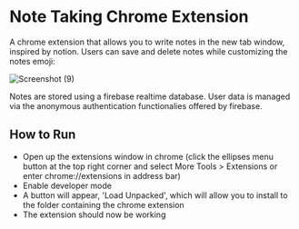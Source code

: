 # Note Taking Chrome Extension
A chrome extension that allows you to write notes in the new tab window, inspired by notion. Users can save and delete notes while customizing the notes emoji:

![Screenshot (9)](https://user-images.githubusercontent.com/41014992/150899610-733f1a2d-6eed-4736-a0b7-86363ca5c322.png)

Notes are stored using a firebase realtime database. User data is managed via the anonymous authentication functionalies offered by firebase.


## How to Run
- Open up the extensions window in chrome (click the ellipses menu button at the top right corner and select More Tools > Extensions or enter chrome://extensions in address bar)
- Enable developer mode
- A button will appear, 'Load Unpacked', which will allow you to install to the folder containing the chrome extension
- The extension should now be working


